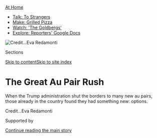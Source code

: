 <div id="app">

<div>

<div>

<div>

</div>

<div data-aria-hidden="false">

<div id="site-content" data-role="main">

<div>

<div class="css-1aor85t" style="opacity:0.000000001;z-index:-1;visibility:hidden">

<div class="css-1hqnpie">

<div class="css-epjblv">

<span class="css-17xtcya">[Business](/section/business)</span><span class="css-x15j1o">|</span><span class="css-fwqvlz">The
Great Au Pair
Rush</span>

</div>

<div class="css-k008qs">

<div class="css-1iwv8en">

<span class="css-18z7m18"></span>

<div>

</div>

</div>

<span class="css-1n6z4y">https://nyti.ms/335TRe3</span>

<div class="css-1705lsu">

<div class="css-4xjgmj">

<div class="css-4skfbu" data-role="toolbar" data-aria-label="Social Media Share buttons, Save button, and Comments Panel with current comment count" data-testid="share-tools">

  - 
  - 
  - 
  - 
    
    <div class="css-6n7j50">
    
    </div>

  - 
  - 

</div>

</div>

</div>

</div>

</div>

</div>

<div id="NYT_TOP_BANNER_REGION" class="css-11qgg8s">

<div>

<div id="maps-athome-menu" class="section interactive-content interactive-size-medium css-1du2ztb">

<div class="css-17ih8de interactive-body">

<div class="at-home-nav__innerContainer">

<div class="at-home-nav__title">

[At
Home](https://www.nytimes3xbfgragh.onion/spotlight/at-home?action=click&pgtype=Article&state=default&region=TOP_BANNER&context=at_home_menu)

</div>

  - [Talk: To
    Strangers](https://www.nytimes3xbfgragh.onion/2020/08/03/well/family/the-benefits-of-talking-to-strangers.html?action=click&pgtype=Article&state=default&region=TOP_BANNER&context=at_home_menu)
  - [Make: Grilled
    Pizza](https://www.nytimes3xbfgragh.onion/2020/08/01/at-home/coronavirus-make-pizza-on-a-grill.html?action=click&pgtype=Article&state=default&region=TOP_BANNER&context=at_home_menu)
  - [Watch: 'The
    Goldbergs'](https://www.nytimes3xbfgragh.onion/2020/07/31/arts/television/goldbergs-abc-stream.html?action=click&pgtype=Article&state=default&region=TOP_BANNER&context=at_home_menu)
  - [Explore: Reporters' Google
    Docs](https://www.nytimes3xbfgragh.onion/interactive/2020/at-home/even-more-reporters-editors-diaries-lists-recommendations.html?action=click&pgtype=Article&state=default&region=TOP_BANNER&context=at_home_menu)

</div>

</div>

</div>

</div>

</div>

<div id="fullBleedHeaderContent">

<div class="css-n4ws9g">

![<span class="css-cnj6d5 e1z0qqy90" itemprop="copyrightHolder"><span class="css-1ly73wi e1tej78p0">Credit...</span><span><span>Eva
Redamonti</span></span></span>](https://static01.graylady3jvrrxbe.onion/images/2020/07/26/business/26aupairsjp/merlin_174871512_b1de58df-100c-4682-881e-d26acdceb4b6-articleLarge.jpg?quality=75&auto=webp&disable=upscale)

</div>

<div class="css-3z92zw">

<div class="css-6cn7ki">

<div class="NYTAppHideMasthead css-1bcu9v6 e1suatyy0">

<div class="section css-1o1qe8k e1suatyy2">

<div class="css-cu5p7t er09x8g0">

<div class="css-6n7j50">

</div>

<span class="css-1dv1kvn">Sections</span>

[Skip to content](#site-content)[Skip to site index](#site-index)

</div>

<div class="css-10698na e1huz5gh0">

</div>

</div>

</div>

<div class="css-1sojcmr ehdk2mb0">

# The Great Au Pair Rush

</div>

When the Trump administration shut the borders to many new au pairs,
those already in the country found they had something new:
options.

</div>

</div>

<div class="css-nwzfg5 e1gnum310">

<span class="css-1f9pvn2 business"></span><span class="css-cnj6d5 e1z0qqy90" itemprop="copyrightHolder"><span class="css-1ly73wi e1tej78p0">Credit...</span><span><span>Eva
Redamonti</span></span></span>

</div>

<div id="sponsor-wrapper" class="css-1hyfx7x">

<div id="sponsor-slug" class="css-19vbshk">

Supported by

</div>

[Continue reading the main
story](#after-sponsor)

<div id="sponsor" class="ad sponsor-wrapper" style="text-align:center;height:100%;display:block">

</div>

<div id="after-sponsor">

</div>

</div>

<div class="css-1wx1auc e1gnum311">

<div class="css-18e8msd">

<div class="css-vp77d3 epjyd6m0">

<div class="css-1baulvz">

By <span class="css-1baulvz last-byline" itemprop="name">Jordan
Salama</span>

</div>

</div>

  - 
    
    <div class="css-ld3wwf e16638kd2">
    
    July 25,
    2020
    
    </div>

  - 
    
    <div class="css-4xjgmj">
    
    <div class="css-d8bdto" data-role="toolbar" data-aria-label="Social Media Share buttons, Save button, and Comments Panel with current comment count" data-testid="share-tools">
    
      - 
      - 
      - 
      - 
        
        <div class="css-6n7j50">
        
        </div>
    
      - 
      - 
    
    </div>
    
    </div>

</div>

</div>

</div>

<div class="section meteredContent css-1r7ky0e" name="articleBody" itemprop="articleBody">

<div class="css-1fanzo5 StoryBodyCompanionColumn">

<div class="css-53u6y8">

When the au pair decided to change families, she feared she was taking a
major risk.

Since the fall, the Colombian woman in her mid-20s had been working in
New York as an au pair, one of about 20,000 young people — mostly women
— who come to the United States each year to live with families and
take care of their children. Her yearlong contract wasn’t set to expire
until late 2020, but one morning in mid-June, an argument with her host
dad proved to be the breaking point of [a tense home
environment](https://www.nytimes3xbfgragh.onion/2020/07/17/style/this-is-not-the-america-these-au-pairs-were-expecting.html)
in quarantine.

“I can’t take these people anymore,” the au pair texted me in Spanish.
“I want to get out of here today.” She reported the situation to her
local coordinator and decided to leave, giving her two weeks to find a
new family or return to Colombia. She hadn’t the slightest clue where
she would end up next.

But the woman’s anxiety turned to surprise a few days later when she
checked her email — she already had dozens of families across the
country asking for interviews. Normally, the demand for au pairs already
in the United States is not nearly as high, but something had changed:
On June 22, the Trump administration issued an executive
order[suspending many foreign work
visas](https://www.nytimes3xbfgragh.onion/2020/06/19/us/foreign-worker-visas-trump-coronavirus.html)at
least until the end of this year. The order included the J-1 visa
program, under which the au pair program, managed by the State
Department, is categorized.

While the coronavirus pandemic had already made [international travel
difficult](https://www.nytimes3xbfgragh.onion/2020/05/13/us/politics/trump-coronavirus-border-restrictions.html?action=click&module=RelatedLinks&pgtype=Article)
for many, the [visa
restrictions](https://www.nytimes3xbfgragh.onion/2020/06/12/us/politics/coronavirus-trump-immigration-policies.html?action=click&module=RelatedLinks&pgtype=Article)
confirmed that new au pairs preparing to come to the United States
wouldn’t be able to enter the country. The American families expecting
them, often with working parents relying on the program as their primary
source of child care, have been left scrambling to find replacements.

</div>

</div>

<div class="css-1fanzo5 StoryBodyCompanionColumn">

<div class="css-53u6y8">

I spoke to nearly a dozen au pairs now in the country, and read the
testimonies of many more on social media. They asked that their names
not be used for this story, because they feared retaliation.

Many host parents have taken to unofficial forums on Facebook and other
sites as an additional way to search for potential matches. That has
created a frenzied social-media rush to woo the dwindling number of au
pairs in the country who are still available.

“Pretty much everyone is saying it’s pretty unlikely that you’ll get an
au pair,” said Erin Burkhart, a high-school teacher and two-time host
mom in the Seattle area whose most recent au pair was set to join her
family this summer from Germany. “The search process itself is a
full-time job. Right now I will email everyone, I will reach out to
everyone. I’ve had about 15 video chats in the last week.”

On the other end, while au pairs entering the program might speak with
only two or three families in the initial interview process, in-country
candidates are now hearing from 10, 20, sometimes closer to 50
prospective families. Even male au pairs, who often find it harder to
match, are having an easy time. “Because they know they don’t have
options, they are accepting males for their families too,” said an au
pair from Brazil. “It’s not a big deal anymore.”

</div>

</div>

<div class="css-1fanzo5 StoryBodyCompanionColumn">

<div class="css-53u6y8">

“Now we feel powerful,” the Colombian au pair said. “For once, we have a
choice.”

</div>

</div>

<div class="css-79elbk" data-testid="photoviewer-wrapper">

<div class="css-z3e15g" data-testid="photoviewer-wrapper-hidden">

</div>

<div class="css-1a48zt4 ehw59r15" data-testid="photoviewer-children">

![<span class="css-16f3y1r e13ogyst0" data-aria-hidden="true">“For once,
we have a choice,” one au pair, said of the new demand for caretakers.
</span><span class="css-cnj6d5 e1z0qqy90" itemprop="copyrightHolder"><span class="css-1ly73wi e1tej78p0">Credit...</span><span>Audra
Melton for The New York
Times</span></span>](https://static01.graylady3jvrrxbe.onion/images/2020/07/22/business/00AUPAIR-01/merlin_174741990_2881ba44-bbc7-47c0-b2b1-7f9abeb4eb72-articleLarge.jpg?quality=75&auto=webp&disable=upscale)

</div>

</div>

<div class="css-1fanzo5 StoryBodyCompanionColumn">

<div class="css-53u6y8">

## Beach Houses and Skydiving Trips

Though administered by the State Department, the au pair program is
operated by a network of private agencies (Cultural Care, Au Pair Care
and Au Pair in America are a few big ones) that are in charge of vetting
and matching au pairs with host families before they even set foot in
the United States. On the ground, au pairs and host families deal more
directly with local child care consultants, or L.C.C.s — regional
counselors for the agencies who oversee day-to-day issues that arise in
households.

If an in-country au pair wants to rematch, or switch families later on,
her request must first be approved by the L.C.C. and the match
ultimately approved by the agency.

But many introductory conversations are often carried out via unofficial
channels — Facebook, WhatsApp and personal referrals between au pairs
and families — to streamline the process. In recent weeks, these
unofficial networks have become inundated.

Many in-country au pairs are now telling interested hosts that they are
only willing to match in exchange for certain assurances, such as a
personal car or payment upward of $400 a week. The minimum stipend for
au pairs is $195.75 a week for a maximum of 45 hours of work, which is
set by the State Department.

Host families have taken note of the new dynamic, too: Perusing some
Facebook groups in mid-June, I found posts announcing benefits like
unlimited public transportation passes, new cars, access to beach houses
and skydiving trips, and double the pay. “We’re offering a 2000 USD
sign-on bonus,” one parent wrote.

Not all host families are advertising perks, though, and not all au
pairs are seeking them out. Coming from difficult working conditions
with her first host family — including verbal abuse, additional chores
like housecleaning and dog-grooming, and long hours for no extra pay —
the Colombian au pair’s top priority was finding a family that would be
the best fit.

Many host families feel similarly that the match must be right.
“Offering benefits is fine, but people should not lose sight of the
spirit of the program, which is cultural exchange and having an au pair
join your family,” Ms. Burkhart said. “You’re going to eat dinner with
this person regularly, spend holidays and vacations together for a year.
It’s important to find a good fit.”

</div>

</div>

<div class="css-1fanzo5 StoryBodyCompanionColumn">

<div class="css-53u6y8">

The current shortage of in-country au pairs caused by the one-two punch
of quarantine and visa restrictions has further highlighted the lack of
affordable child care in America, to the point where young foreigners
expecting a year or two of cultural exchange have become lifelines,
often unintentionally, for two-earner couples hoping to keep both their
jobs.

## Scrambling for Child Care

When the order was officially announced on June 22, au pairs from around
the world, preparing to leave home for a year or longer in the United
States, saw their dreams crushed.

“I was honestly heartbroken,” said Kristina Kobzeva, 23, from
Kazakhstan. “My mom told me that I can’t wait so much time until next
year, that I’ll have to quit the program and get married if the borders
won’t be reopened this year for au pairs.”

Au pairs pay fees to participate in the program, navigating a complex
web of foreign recruiters, satellite offices and U.S. agencies that vary
on a case-by-case basis. Including expenses associated with the J-1 visa
application, the total out-of-pocket enrollment cost for au pairs
usually hovers between $1,000 and $2,000, much of which is often
nonrefundable. “I worked at least three months nonstop, two jobs, in
order to save the money for the program,” Ms. Kobzeva added. “Now I’m
literally in the middle of nowhere with no idea what to do.”

Enrollment for American host families is more straightforward: Between
agency program fees and required au pair expenses (such as weekly
stipends, travel and food, and up to $500 toward a mandatory education
requirement), the total minimum cost of the program is around $20,000 a
year, regardless of the number of children in the family. If a family
pays only the minimum, it’s affordable when compared with traditional
child care
options.

</div>

</div>

<div class="css-79elbk" data-testid="photoviewer-wrapper">

<div class="css-z3e15g" data-testid="photoviewer-wrapper-hidden">

</div>

<div class="css-1a48zt4 ehw59r15" data-testid="photoviewer-children">

<div class="css-1xdhyk6 erfvjey0">

<span class="css-1ly73wi e1tej78p0">Image</span>

<div class="css-zjzyr8">

<div data-testid="lazyimage-container" style="height:483.33333333333326px">

</div>

</div>

</div>

<span class="css-16f3y1r e13ogyst0" data-aria-hidden="true">Dawn Gile, a
lawyer and host mom in Maryland, said her daughters had “been so
enriched” by having an au
pair.</span><span class="css-cnj6d5 e1z0qqy90" itemprop="copyrightHolder"><span class="css-1ly73wi e1tej78p0">Credit...</span><span>Ting
Shen for The New York Times</span></span>

</div>

</div>

<div class="css-1fanzo5 StoryBodyCompanionColumn">

<div class="css-53u6y8">

When the match is a good one, families and au pairs can come away with
long-lasting relationships. “Child care is one aspect of it, but we’ve
really appreciated the cultural exchange component,” said Dawn Gile, a
lawyer and host mom in Maryland. “We were going to travel to Europe to
go visit our former au pairs. We keep in touch with them, our girls had
this exposure to foreign languages, culture, food — they’ve been so
enriched by the au pair program.”

</div>

</div>

<div class="css-1fanzo5 StoryBodyCompanionColumn">

<div class="css-53u6y8">

But the primary motivation, by far, for most families to host an au pair
is the flexible and affordable child care. Now, as the coronavirus
threatens to keep schools and day cares closed, and as traditional
babysitting becomes complicated in a socially distanced world, live-in
child care is even more appealing. That’s especially the case for
essential workers — [physicians and other health professionals, in
particular](https://www.nytimes3xbfgragh.onion/2020/03/16/us/coronavirus-doctors-nurses.html)
— who rely on au pair support to maintain long hours during the
pandemic.

Nearly a month after the initial rules were issued, the State Department
announced that some au pairs — namely, those caring for the children of
medical professionals involved in the fight against Covid-19, or
children with medical or other special needs — would be granted an
exception to the visa restrictions rule and be allowed to enter the
country.

Military families, often on the move, are also among those most affected
by the rule. “It’s frustrating in a lot of ways because military spouses
try so hard to maintain a career despite the impact of their spouse’s
service,” said Ms. Gile, whose husband is in the military and who also
serves as president of the Military Spouse JD Network. Now that her next
au pair is barred from entering the country, Ms. Gile fears the lack of
child care will affect her ability to keep working. “This is just
another setback in trying to maintain a career,” she said.

“There are a lot of parents who, because of this, will have to quit
their jobs,” Ms. Burkhart added.

Rachel Block, a former World Bank economist and experienced host mom,
put it more bluntly: “The main substitute is women working less and
having to [pull back from the work
force.](https://www.nytimes3xbfgragh.onion/2020/06/03/business/economy/coronavirus-working-women.html)”

## ‘You Are Not Part of the Family’

There are fears that the rush of perks offered by families might cloud
au pairs’ ability to select kind and properly qualified hosts. While
many au pairs are treated with respect, many aren’t, as recent
[investigations](https://www.politico.com/magazine/story/2017/03/au-pair-program-abuse-state-department-214956)
and [court
cases](https://www.nytimes3xbfgragh.onion/2020/01/08/us/au-pair-massachusetts-ruling.html)
have shown.

“Very soon, au pairs realize that while you can have a great, amazing
relationship with a family, they are your boss, and you are their
employee,” added the Colombian au pair. “You are not part of the
family.”

</div>

</div>

<div class="css-1fanzo5 StoryBodyCompanionColumn">

<div class="css-53u6y8">

Au pairs have reported working far more than 45 hours per week, and
being berated by host parents; some have seen their food restricted, or
their activities monitored by surveillance cameras. Afraid of being sent
home early, many suffer in silence.

A Brazilian au pair in New Jersey who said she was verbally abused daily
by her host’s children and was “basically a maid,” was afraid to ask for
a switch. “There’s a lot of stories about girls getting kicked out of
the house when they ask for a rematch,” she said.

When she reported the situation to her local agency counselor, she was
told in an email to work things out or she would likely be sent home.
Only after the host mom approved the rematch a month later, the au pair
said, did the agency agree to facilitate a change.

These experiences are far from uncommon. A [2018
investigation](https://cdmigrante.org/wp-content/uploads/2018/08/Shortchanged.pdf)
by several labor-rights groups argued that the J-1 au pair program is a
work program with little real opportunity for cultural exchange, and
that au pairs should be protected as domestic workers.

“This is an employment relationship. The law has upheld that to be the
case,” said Rocío Ávila, a senior lawyer with the National Domestic
Workers Alliance, one of the co-authors of the report. In December 2019,
a Massachusetts court ruled that minimum-wage laws applied to au pairs
in that state. As a result, in Massachusetts, the weekly cost of a
full-time au pair rose from the roughly $200 minimum stipend ($4.35 per
hour for 45 hours) to more than $500 in weekly wages, after deductions
for meals and lodging.

“I think it’s the sponsor’s role to set the expectations of both the au
pair and the host family,” said Jean Quinn, the director of Au Pair in
America, an agency. “What we want are both families and au pairs to come
with the right expectations. It doesn’t do anybody any good if that’s
not the case,” she added. “I think we do a very good job at making it
clear that this has to work for both sides in order for it to be a
successful placement.”

Also key to au pair protections, labor advocates and some host parents
like Ms. Block have argued, are more government regulation,
know-your-rights education for incoming au pairs, and a more streamlined
system for complaints, independent of private agencies.

</div>

</div>

<div class="css-1fanzo5 StoryBodyCompanionColumn">

<div class="css-53u6y8">

## The Right Fit

As the matching frenzy continued, the Colombian au pair narrowed her
dozens of options to just a handful of families. After her fourth day of
nonstop interviews, she was triumphant. “I have a family\!” she
announced, smiling from ear to ear.

Ms. Burkhart was one of a few host parents who could say the same. “We
just signed our au pair tonight :)” she wrote in an email.

The au pair was glad, in the end, that she hadn’t let herself be wooed
by promises of cars or beach houses or more money, which could have been
deceiving — because even for a complicated program that involves so many
different actors, everything ultimately comes down to the quality of the
match. “My sense is that this is a family that’s really going to care
about me,” she said. And because she was here now, she could work with
that.

Jordan Salama ([@jordansalama19](https://twitter.com/JordanSalama19)) is
a writer whose essays and stories have appeared, most recently, in The
New York Times, National Geographic and Smithsonian.

</div>

</div>

<div>

</div>

</div>

<div>

</div>

<div>

</div>

<div>

</div>

<div>

<div id="bottom-wrapper" class="css-1ede5it">

<div id="bottom-slug" class="css-l9onyx">

Advertisement

</div>

[Continue reading the main
story](#after-bottom)

<div id="bottom" class="ad bottom-wrapper" style="text-align:center;height:100%;display:block;min-height:90px">

</div>

<div id="after-bottom">

</div>

</div>

</div>

</div>

</div>

## Site Index

<div>

</div>

## Site Information Navigation

  - [© <span>2020</span> <span>The New York Times
    Company</span>](https://help.nytimes3xbfgragh.onion/hc/en-us/articles/115014792127-Copyright-notice)

<!-- end list -->

  - [NYTCo](https://www.nytco.com/)
  - [Contact
    Us](https://help.nytimes3xbfgragh.onion/hc/en-us/articles/115015385887-Contact-Us)
  - [Work with us](https://www.nytco.com/careers/)
  - [Advertise](https://nytmediakit.com/)
  - [T Brand Studio](http://www.tbrandstudio.com/)
  - [Your Ad
    Choices](https://www.nytimes3xbfgragh.onion/privacy/cookie-policy#how-do-i-manage-trackers)
  - [Privacy](https://www.nytimes3xbfgragh.onion/privacy)
  - [Terms of
    Service](https://help.nytimes3xbfgragh.onion/hc/en-us/articles/115014893428-Terms-of-service)
  - [Terms of
    Sale](https://help.nytimes3xbfgragh.onion/hc/en-us/articles/115014893968-Terms-of-sale)
  - [Site
    Map](https://spiderbites.nytimes3xbfgragh.onion)
  - [Help](https://help.nytimes3xbfgragh.onion/hc/en-us)
  - [Subscriptions](https://www.nytimes3xbfgragh.onion/subscription?campaignId=37WXW)

</div>

</div>

</div>

</div>
